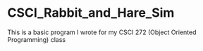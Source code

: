 # CSCI_Rabbit_and_Hare_Sim

This is a basic program I wrote for my CSCI 272 (Object Oriented Programming) class
